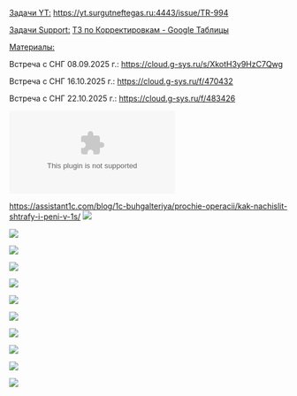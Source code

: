 <u>Задачи YT:</u>
https://yt.surgutneftegas.ru:4443/issue/TR-994

<u>Задачи Support:</u>
[ТЗ по Корректировкам - Google Таблицы](https://docs.google.com/spreadsheets/d/15sDEIcSBZECaXzPb4L_PmeOklIz19rGu-4-YqY8FXKg/edit?gid=0#gid=0)


<u>Материалы:</u>

Встреча с СНГ 08.09.2025 г.:
https://cloud.g-sys.ru/s/XkotH3y9HzC7Qwg

Встреча с СНГ 16.10.2025 г.:
https://cloud.g-sys.ru/f/470432

Встреча с СНГ 22.10.2025 г.:
https://cloud.g-sys.ru/f/483426

![](Концептуальный%20подход%20к%20решению%20задачи%20регистрации%20и%20оплаты%20штрафов%20v1.5_17.10.2025.docx)

https://assistant1c.com/blog/1c-buhgalteriya/prochie-operacii/kak-nachislit-shtrafy-i-peni-v-1s/
![](Pasted%20image%2020250908140526.png)

![](Pasted%20image%2020250908121239.png)

![](Pasted%20image%2020250908132604.png)

![](Pasted%20image%2020250908132542.png)

![](Pasted%20image%2020250917093856.png)

![](Pasted%20image%2020250917093928.png)

![](Pasted%20image%2020250917094010.png)

![](Pasted%20image%2020251016092809.png)

![](Pasted%20image%2020251017180712.png)

![](Pasted%20image%2020251020124259.png)

![](Pasted%20image%2020251029173915.png)






